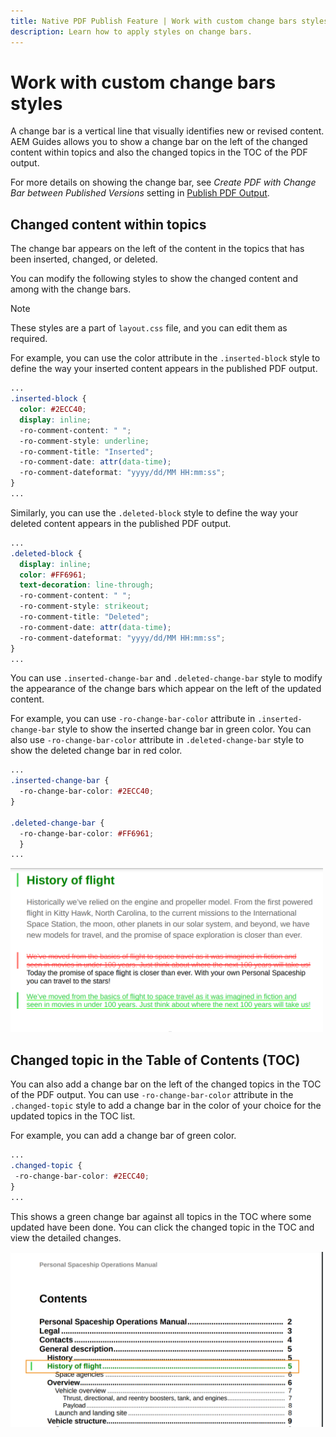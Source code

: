 ```yaml
---
title: Native PDF Publish Feature | Work with custom change bars styles
description: Learn how to apply styles on change bars.
---
```

# Work with custom change bars styles

A change bar is a vertical line that visually identifies new or revised content. AEM Guides allows you to show a change bar on the left of the changed content within  topics and also the changed topics in the TOC of the PDF output.  

For more details on showing the change bar, see *Create PDF with Change Bar between Published Versions* setting in [Publish PDF Output](../web-editor/native-pdf-web-editor.md).

## Changed content within topics

The change bar appears on the left of the content in the topics that has been inserted, changed, or deleted. 

You can modify the following styles to show the changed content and among with the change bars. 


>[!NOTE]
>
>These styles are a part of `layout.css` file, and you can edit them as required.

For example, you can use the color attribute in the `.inserted-block` style to define the way your inserted content appears in the published PDF output. 


```css
...
.inserted-block { 
  color: #2ECC40; 
  display: inline; 
  -ro-comment-content: " "; 
  -ro-comment-style: underline; 
  -ro-comment-title: "Inserted"; 
  -ro-comment-date: attr(data-time); 
  -ro-comment-dateformat: "yyyy/dd/MM HH:mm:ss"; 
} 
...
```

Similarly, you can use the `.deleted-block` style to define the way your deleted content appears in the published PDF output. 

```css
...
.deleted-block { 
  display: inline; 
  color: #FF6961; 
  text-decoration: line-through; 
  -ro-comment-content: " "; 
  -ro-comment-style: strikeout; 
  -ro-comment-title: "Deleted"; 
  -ro-comment-date: attr(data-time); 
  -ro-comment-dateformat: "yyyy/dd/MM HH:mm:ss"; 
} 
...
```

You can use `.inserted-change-bar` and `.deleted-change-bar` style to modify the appearance of the change bars which appear on the left of the updated content.  

For example, you can use `-ro-change-bar-color` attribute in `.inserted-change-bar` style to show the inserted change bar in green color. You can also use `-ro-change-bar-color` attribute in `.deleted-change-bar` style to show the deleted change bar in red color. 

```css
...
.inserted-change-bar { 
  -ro-change-bar-color: #2ECC40; 
} 

.deleted-change-bar { 
  -ro-change-bar-color: #FF6961; 
  } 
...
```

<img src="./assets/changed-bar-content.png" alt= "Changed bar topic content" width=500>

## Changed topic in the Table of Contents (TOC) 

You can also add a change bar on the left of the changed topics in the TOC of the PDF output. You can use `-ro-change-bar-color` attribute in the `.changed-topic` style to add a change bar in the color of your choice for the updated topics in the TOC list.  

For example, you can add a change bar of green color. 

```css
...
.changed-topic { 
 -ro-change-bar-color: #2ECC40; 
}  
...
```
 

This shows a green change bar against all topics in the TOC where some updated have been done. You can click the changed topic in the TOC and view the detailed changes.

<img src="./assets/changed-bar-TOC.png" alt="Changed bar TOC" width=500>

